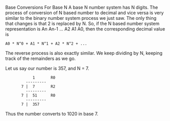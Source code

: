 Base Conversions For Base N
A base N number system has N digits. The process of conversion of N based number to decimal and vice versa is very similar to the binary number system process we just saw.
The only thing that changes is that 2 is replaced by N.
So, if the N based number system representation is An An-1 ... A2 A1 A0, then the corresponding decimal value is

    A0 * N^0 + A1 * N^1 + A2 * N^2 + ... 
The reverse process is also exactly similar. We keep dividing by N, keeping track of the remainders as we go.

Let us say our number is 357, and N = 7.

                1       R0
             ---------
           7 |  7       R2
             ---------
           7 |  51      R0
             ---------
           7 |  357  
Thus the number converts to 1020 in base 7.